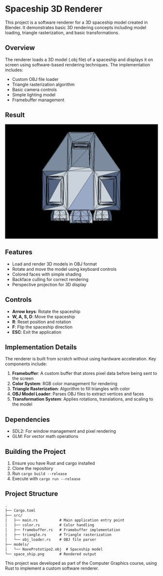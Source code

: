 # Spaceship 3D Renderer

This project is a software renderer for a 3D spaceship model created in Blender. It demonstrates basic 3D rendering concepts including model loading, triangle rasterization, and basic transformations.

## Overview

The renderer loads a 3D model (.obj file) of a spaceship and displays it on screen using software-based rendering techniques. The implementation includes:

- Custom OBJ file loader
- Triangle rasterization algorithm
- Basic camera controls
- Simple lighting model
- Framebuffer management

## Result

![Rendered Spaceship](space_ship1.png)

## Features

- Load and render 3D models in OBJ format
- Rotate and move the model using keyboard controls
- Colored faces with simple shading
- Backface culling for correct rendering
- Perspective projection for 3D display

## Controls

- **Arrow keys**: Rotate the spaceship
- **W, A, S, D**: Move the spaceship
- **R**: Reset position and rotation
- **F**: Flip the spaceship direction
- **ESC**: Exit the application

## Implementation Details

The renderer is built from scratch without using hardware acceleration. Key components include:

1. **Framebuffer**: A custom buffer that stores pixel data before being sent to the screen
2. **Color System**: RGB color management for rendering
3. **Triangle Rasterization**: Algorithm to fill triangles with color
4. **OBJ Model Loader**: Parses OBJ files to extract vertices and faces
5. **Transformation System**: Applies rotations, translations, and scaling to the model

## Dependencies

- SDL2: For window management and pixel rendering
- GLM: For vector math operations

## Building the Project

1. Ensure you have Rust and cargo installed
2. Clone the repository
3. Run `cargo build --release`
4. Execute with `cargo run --release`

## Project Structure
```
.
├── Cargo.toml
├── src/
│   ├── main.rs          # Main application entry point
│   ├── color.rs         # Color handling
│   ├── framebuffer.rs   # Framebuffer implementation
│   ├── triangle.rs      # Triangle rasterization
│   └── obj_loader.rs    # OBJ file parser
├── models/
│   └── NavePrototipo2.obj  # Spaceship model
└── space_ship.png       # Rendered output
```

This project was developed as part of the Computer Graphics course, using Rust to implement a custom software renderer.
